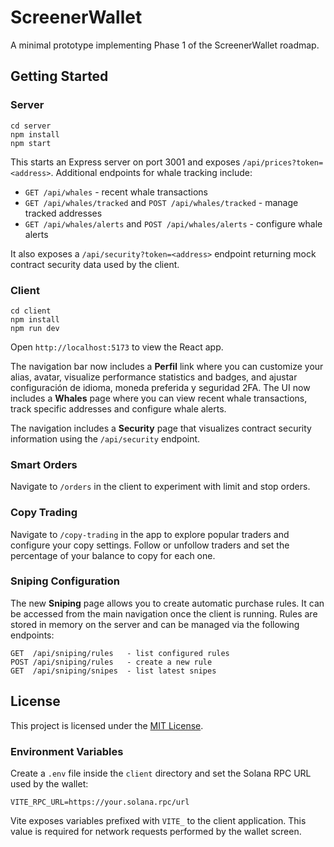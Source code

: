 # ScreenerWallet

A minimal prototype implementing Phase 1 of the ScreenerWallet roadmap.

## Getting Started

### Server

```
cd server
npm install
npm start
```

This starts an Express server on port 3001 and exposes `/api/prices?token=<address>`.
Additional endpoints for whale tracking include:

* `GET /api/whales` - recent whale transactions
* `GET /api/whales/tracked` and `POST /api/whales/tracked` - manage tracked addresses
* `GET /api/whales/alerts` and `POST /api/whales/alerts` - configure whale alerts

It also exposes a `/api/security?token=<address>` endpoint returning mock contract
security data used by the client.

### Client

```
cd client
npm install
npm run dev
```

Open `http://localhost:5173` to view the React app.

The navigation bar now includes a **Perfil** link where you can customize your alias, avatar,
visualize performance statistics and badges, and ajustar configuración de idioma,
moneda preferida y seguridad 2FA.
The UI now includes a **Whales** page where you can view recent whale transactions,
track specific addresses and configure whale alerts.

The navigation includes a **Security** page that visualizes contract security
information using the `/api/security` endpoint.

### Smart Orders

Navigate to `/orders` in the client to experiment with limit and stop orders.

### Copy Trading

Navigate to `/copy-trading` in the app to explore popular traders and configure
your copy settings. Follow or unfollow traders and set the percentage of your
balance to copy for each one.


### Sniping Configuration

The new **Sniping** page allows you to create automatic purchase rules. It can
be accessed from the main navigation once the client is running. Rules are
stored in memory on the server and can be managed via the following endpoints:

```
GET  /api/sniping/rules   - list configured rules
POST /api/sniping/rules   - create a new rule
GET  /api/sniping/snipes  - list latest snipes
```

## License

This project is licensed under the [MIT License](LICENSE).

### Environment Variables

Create a `.env` file inside the `client` directory and set the Solana RPC URL
used by the wallet:

```
VITE_RPC_URL=https://your.solana.rpc/url
```

Vite exposes variables prefixed with `VITE_` to the client application. This
value is required for network requests performed by the wallet screen.

